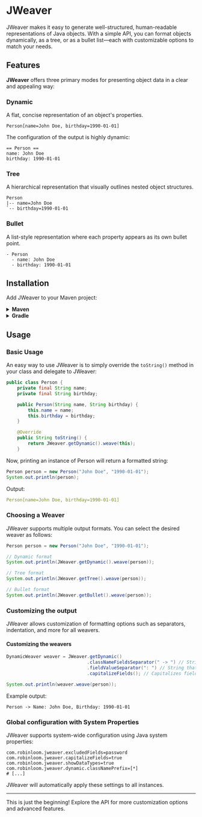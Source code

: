 # JWeaver

JWeaver makes it easy to generate well-structured, human-readable representations of Java objects. With a simple API, you can format objects dynamically, as a tree, or as a bullet list—each with customizable options to match your needs.
## Features

**JWeaver** offers three primary modes for presenting object data in a clear and appealing way:

### Dynamic
A flat, concise representation of an object's properties.

```
Person[name=John Doe, birthday=1990-01-01]
```

The configuration of the output is highly dynamic:

```
== Person ==
name: John Doe
birthday: 1990-01-01
```

### Tree
A hierarchical representation that visually outlines nested object structures.

```
Person
|-- name=John Doe
`-- birthday=1990-01-01
```

### Bullet
A list-style representation where each property appears as its own bullet point.

```
- Person
  - name: John Doe
  - birthday: 1990-01-01
```

## Installation

Add JWeaver to your Maven project:

<details>
  <summary><strong>Maven</strong></summary>

```xml
<dependency>
    <groupId>com.robinloom</groupId>
    <artifactId>jweaver</artifactId>
    <version>1.0.0-SNAPSHOT</version>
</dependency>
```
</details> <details> <summary><strong>Gradle</strong></summary>

```
implementation 'com.robinloom:jweaver:1.0.0-SNAPSHOT'
```
</details>

## Usage
### Basic Usage

An easy way to use JWeaver is to simply override the `toString()` method in your class and delegate to JWeaver:

```java
public class Person {
    private final String name;
    private final String birthday;

    public Person(String name, String birthday) {
        this.name = name;
        this.birthday = birthday;
    }

    @Override
    public String toString() {
        return JWeaver.getDynamic().weave(this);
    }
```

Now, printing an instance of Person will return a formatted string:

```java
Person person = new Person("John Doe", "1990-01-01");
System.out.println(person);
```

Output:
```yaml
Person[name=John Doe, birthday=1990-01-01]
```

### Choosing a Weaver

JWeaver supports multiple output formats. You can select the desired weaver as follows:

```java
Person person = new Person("John Doe", "1990-01-01");

// Dynamic format
System.out.println(JWeaver.getDynamic().weave(person));

// Tree format
System.out.println(JWeaver.getTree().weave(person));

// Bullet format
System.out.println(JWeaver.getBullet().weave(person));
```

### Customizing the output

JWeaver allows customization of formatting options such as separators, indentation, and more for all weavers.

#### Customizing the weavers

```java
DynamicWeaver weaver = JWeaver.getDynamic()
                              .classNameFieldsSeparator(" -> ") // String that separates class name and fields
                              .fieldValueSeparator(": ") // String that separates field name and value
                              .capitalizeFields(); // Capitalizes field names

System.out.println(weaver.weave(person));
```

Example output:

```
Person -> Name: John Doe, Birthday: 1990-01-01
```

### Global configuration with System Properties
JWeaver supports system-wide configuration using Java system properties:

```properties
com.robinloom.jweaver.excludedFields=password
com.robinloom.jweaver.capitalizeFields=true
com.robinloom.jweaver.showDataTypes=true
com.robinloom.jweaver.dynamic.classNamePrefix=[*]
# [...]
```

JWeaver will automatically apply these settings to all instances.

---
This is just the beginning! Explore the API for more customization options and advanced features.